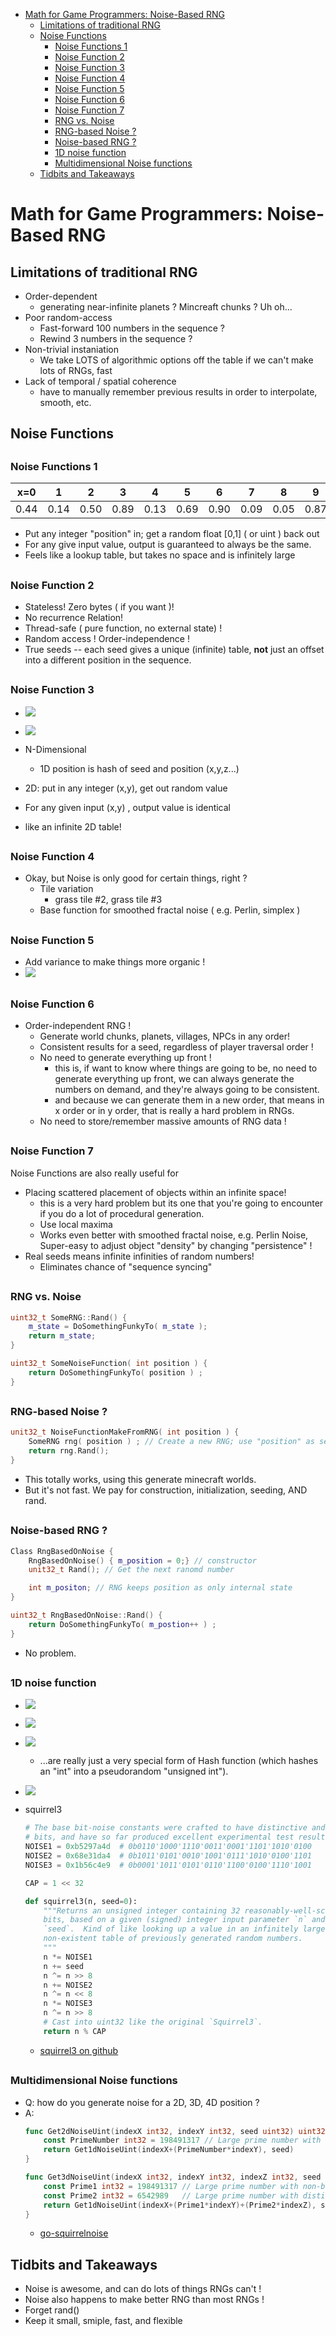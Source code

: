 [](...menustart)

- [Math for Game Programmers: Noise-Based RNG](#9ee69d7c5e6bd53a25313f3e4eb89a6e)
    - [Limitations of traditional RNG](#cad6a6916c5f76948826b998e5c40d8c)
    - [Noise Functions](#670cedefd19d4c72d0aa4abf858d53dc)
        - [Noise Functions 1](#537b08476158c7b1cb91dc0485eaaf0c)
        - [Noise Function 2](#83a108ff5b945f6b39d2749259fee246)
        - [Noise Function 3](#7eca4f762dd5b0932aac74a1366829cc)
        - [Noise Function 4](#6728152b7331976e67ed06f5952caeb0)
        - [Noise Function 5](#05f4017ddc239f327fb45caac3fbcc0c)
        - [Noise Function 6](#26072a845b694dee088c4ca313ac32a4)
        - [Noise Function 7](#fec3e30176ed26132aa0254399637cc2)
        - [RNG vs. Noise](#30e63f9ab2e09ebad97de90c3048caf9)
        - [RNG-based Noise ?](#99fcd1e7f2bf6903d3c95f6d9d149060)
        - [Noise-based RNG ?](#12c75a3fe1a60e19b7215daa8da8bf3f)
        - [1D noise function](#f080a3891214b7ecc37a47fa4a7040fe)
        - [Multidimensional Noise functions](#ed2824a8523223fb7eff712400f01233)
    - [Tidbits  and Takeaways](#578709dd263c4b7f537eae7d08785ddd)

[](...menuend)


<h2 id="9ee69d7c5e6bd53a25313f3e4eb89a6e"></h2>

# Math for Game Programmers: Noise-Based RNG


<h2 id="cad6a6916c5f76948826b998e5c40d8c"></h2>

## Limitations of traditional RNG

- Order-dependent
    - generating near-infinite planets ? Mincreaft chunks ? Uh oh...
- Poor random-access
    - Fast-forward 100 numbers in the sequence ?
    - Rewind 3 numbers in the sequence ? 
- Non-trivial instaniation
    - We take LOTS of algorithmic options off the table if we can't make lots of RNGs, fast
- Lack of temporal / spatial coherence
    - have to manually remember previous results in order to interpolate, smooth, etc.


<h2 id="670cedefd19d4c72d0aa4abf858d53dc"></h2>

## Noise Functions

<h2 id="537b08476158c7b1cb91dc0485eaaf0c"></h2>

### Noise Functions 1

x=0 | 1 | 2 | 3 | 4 | 5 | 6 | 7 | 8 | 9 | 10 | 11 | 12 
--- |  --- |--- |--- |--- |--- |--- |--- |--- |--- |--- |--- |---
0.44 | 0.14 | 0.50 | 0.89 | 0.13 | 0.69 | 0.90 | 0.09 | 0.05 | 0.87 | 0.68 | 0.49 | 0.64


- Put any integer "position" in; get a random float [0,1] ( or uint ) back out
- For any give input value, output is guaranteed to always be the same.
- Feels like a lookup table, but takes no space and is infinitely large


<h2 id="83a108ff5b945f6b39d2749259fee246"></h2>

### Noise Function 2 

-  Stateless! Zero bytes ( if you want )!
- No recurrence Relation!
- Thread-safe ( pure function, no external state) !
- Random access ! Order-independence !
- True seeds -- each seed gives a unique (infinite) table, **not** just an offset into a different position in the sequence.

<h2 id="7eca4f762dd5b0932aac74a1366829cc"></h2>

### Noise Function 3

- ![](../imgs/noise_func_0.png)
- ![](../imgs/noise_func_1.png)

- N-Dimensional
    - 1D position is hash of seed and position (x,y,z...)
- 2D: put in any integer (x,y), get out random value
- For any given input (x,y) , output value is identical
- like an infinite 2D table!


<h2 id="6728152b7331976e67ed06f5952caeb0"></h2>

### Noise Function 4

- Okay, but Noise is only good for certain things, right ?
    - Tile variation
        - grass tile #2, grass tile #3
    - Base function for smoothed fractal noise ( e.g. Perlin, simplex )


<h2 id="05f4017ddc239f327fb45caac3fbcc0c"></h2>

### Noise Function 5

- Add variance to make things more organic !
- ![](../imgs/gpu_add_more_var_make_organic.png)


<h2 id="26072a845b694dee088c4ca313ac32a4"></h2>

### Noise Function 6

- Order-independent RNG !
    - Generate world chunks, planets, villages, NPCs in any order!
    - Consistent results for a seed, regardless of player traversal order !
    - No need to generate everything up front !
        - this is, if want to know where things are going to be, no need to generate everything up front, we can always generate the numbers on demand, and they're always going to be consistent.
        - and because we can generate them in a new order, that means in x order or in y order, that is really a hard problem in RNGs.
    - No need to store/remember massive amounts of RNG data !


<h2 id="fec3e30176ed26132aa0254399637cc2"></h2>

### Noise Function 7

Noise Functions are also really useful for 

- Placing scattered placement of objects within an infinite space!
    - this is a very hard problem but its one that you're going to encounter if you do a lot of procedural generation.
    - Use local maxima 
    - Works even better with smoothed fractal noise, e.g. Perlin Noise, Super-easy to adjust object "density" by changing "persistence" !
- Real seeds means infinite infinities of random numbers!
    - Eliminates chance of "sequence syncing"


<h2 id="30e63f9ab2e09ebad97de90c3048caf9"></h2>

### RNG vs. Noise

```c++
uint32_t SomeRNG::Rand() {
    m_state = DoSomethingFunkyTo( m_state );
    return m_state;
}

uint32_t SomeNoiseFunction( int position ) {
    return DoSomethingFunkyTo( position ) ;
}
```

<h2 id="99fcd1e7f2bf6903d3c95f6d9d149060"></h2>

### RNG-based Noise ?

```cpp
unit32_t NoiseFunctionMakeFromRNG( int position ) {
    SomeRNG rng( position ) ; // Create a new RNG; use "position" as seed
    return rng.Rand();
}
```

- This totally works, using this generate minecraft worlds.
- But it's not fast. We pay for construction, initialization, seeding, AND rand.

<h2 id="12c75a3fe1a60e19b7215daa8da8bf3f"></h2>

### Noise-based RNG ?

```cpp
Class RngBasedOnNoise {
    RngBasedOnNoise() { m_position = 0;} // constructor
    unit32_t Rand(); // Get the next ranomd number

    int m_positon; // RNG keeps position as only internal state
}

uint32_t RngBasedOnNoise::Rand() {
    return DoSomethingFunkyTo( m_postion++ ) ;
}
```

- No problem.


<h2 id="f080a3891214b7ecc37a47fa4a7040fe"></h2>

### 1D noise function

- ![](../imgs/math4game_noise_func_some.png)
- ![](../imgs/math4game_noise_sonoise.png)
- ![](../imgs/math4game_noise_libnoise.png)
    - ...are really just a very special form of Hash function (which hashes an "int" into a pseudorandom "unsigned int").

- ![](../imgs/math4game_noise_perlinnoise.png)
- squirrel3
    ```python
    # The base bit-noise constants were crafted to have distinctive and interesting
    # bits, and have so far produced excellent experimental test results.
    NOISE1 = 0xb5297a4d  # 0b0110'1000'1110'0011'0001'1101'1010'0100
    NOISE2 = 0x68e31da4  # 0b1011'0101'0010'1001'0111'1010'0100'1101
    NOISE3 = 0x1b56c4e9  # 0b0001'1011'0101'0110'1100'0100'1110'1001

    CAP = 1 << 32

    def squirrel3(n, seed=0):
        """Returns an unsigned integer containing 32 reasonably-well-scrambled
        bits, based on a given (signed) integer input parameter `n` and optional
        `seed`.  Kind of like looking up a value in an infinitely large
        non-existent table of previously generated random numbers.
        """
        n *= NOISE1
        n += seed
        n ^= n >> 8
        n += NOISE2
        n ^= n << 8
        n *= NOISE3
        n ^= n >> 8
        # Cast into uint32 like the original `Squirrel3`.
        return n % CAP
    ```
    - [squirrel3 on github](https://github.com/sublee/squirrel3-python/blob/master/squirrel3.py)


<h2 id="ed2824a8523223fb7eff712400f01233"></h2>

### Multidimensional Noise functions

- Q: how do you generate noise for a 2D, 3D, 4D position ?
- A:
    ```go
    func Get2dNoiseUint(indexX int32, indexY int32, seed uint32) uint32 {
        const PrimeNumber int32 = 198491317 // Large prime number with non-boring bits
        return Get1dNoiseUint(indexX+(PrimeNumber*indexY), seed)
    }

    func Get3dNoiseUint(indexX int32, indexY int32, indexZ int32, seed uint32) uint32 {
        const Prime1 int32 = 198491317 // Large prime number with non-boring bits
        const Prime2 int32 = 6542989   // Large prime number with distinct and non-boring bits
        return Get1dNoiseUint(indexX+(Prime1*indexY)+(Prime2*indexZ), seed)
    }
    ```
    - [go-squirrelnoise](https://github.com/EDKarlsson/go-squirrelnoise/blob/fe9bd5e6d2248fe71acd702e4bb8a015d0e7914f/SquirrelNoise5.go#L85)


<h2 id="578709dd263c4b7f537eae7d08785ddd"></h2>

## Tidbits  and Takeaways

- Noise is awesome, and can do lots of things RNGs can't !
- Noise also happens to make better RNG than most RNGs !
- Forget rand()
- Keep it small, smiple, fast, and flexible




